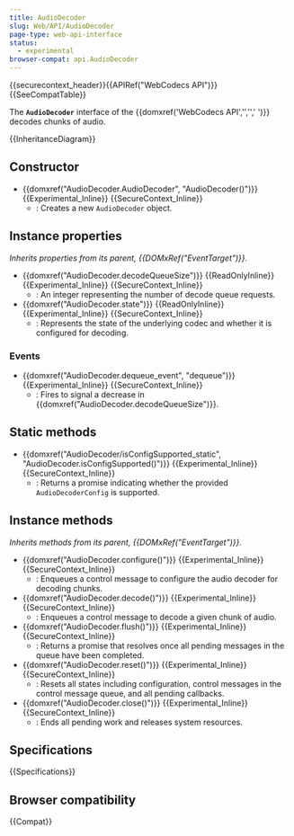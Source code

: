 ```yaml
---
title: AudioDecoder
slug: Web/API/AudioDecoder
page-type: web-api-interface
status:
  - experimental
browser-compat: api.AudioDecoder
---
```


{{securecontext_header}}{{APIRef("WebCodecs API")}}{{SeeCompatTable}}

The **`AudioDecoder`** interface of the {{domxref('WebCodecs API','','',' ')}} decodes chunks of audio.

{{InheritanceDiagram}}

## Constructor

- {{domxref("AudioDecoder.AudioDecoder", "AudioDecoder()")}} {{Experimental_Inline}} {{SecureContext_Inline}}
  - : Creates a new `AudioDecoder` object.

## Instance properties

_Inherits properties from its parent, {{DOMxRef("EventTarget")}}._

- {{domxref("AudioDecoder.decodeQueueSize")}} {{ReadOnlyInline}} {{Experimental_Inline}} {{SecureContext_Inline}}
  - : An integer representing the number of decode queue requests.
- {{domxref("AudioDecoder.state")}} {{ReadOnlyInline}} {{Experimental_Inline}} {{SecureContext_Inline}}
  - : Represents the state of the underlying codec and whether it is configured for decoding.

### Events

- {{domxref("AudioDecoder.dequeue_event", "dequeue")}} {{Experimental_Inline}} {{SecureContext_Inline}}
  - : Fires to signal a decrease in {{domxref("AudioDecoder.decodeQueueSize")}}.

## Static methods

- {{domxref("AudioDecoder/isConfigSupported_static", "AudioDecoder.isConfigSupported()")}} {{Experimental_Inline}} {{SecureContext_Inline}}
  - : Returns a promise indicating whether the provided `AudioDecoderConfig` is supported.

## Instance methods

_Inherits methods from its parent, {{DOMxRef("EventTarget")}}._

- {{domxref("AudioDecoder.configure()")}} {{Experimental_Inline}} {{SecureContext_Inline}}
  - : Enqueues a control message to configure the audio decoder for decoding chunks.
- {{domxref("AudioDecoder.decode()")}} {{Experimental_Inline}} {{SecureContext_Inline}}
  - : Enqueues a control message to decode a given chunk of audio.
- {{domxref("AudioDecoder.flush()")}} {{Experimental_Inline}} {{SecureContext_Inline}}
  - : Returns a promise that resolves once all pending messages in the queue have been completed.
- {{domxref("AudioDecoder.reset()")}} {{Experimental_Inline}} {{SecureContext_Inline}}
  - : Resets all states including configuration, control messages in the control message queue, and all pending callbacks.
- {{domxref("AudioDecoder.close()")}} {{Experimental_Inline}} {{SecureContext_Inline}}
  - : Ends all pending work and releases system resources.

## Specifications

{{Specifications}}

## Browser compatibility

{{Compat}}

